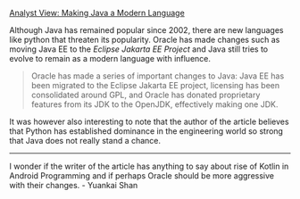[Analyst View: Making Java a Modern Language](https://sdtimes.com/java/analyst-view-making-java-a-modern-language)

Although Java has remained popular since 2002, there are new languages like python that threaten its popularity.
Oracle has made changes such as moving Java EE to the *Eclipse Jakarta EE Project* and Java still tries to evolve to
remain as a modern language with influence.

>Oracle has made a series of important changes to Java: Java EE has been migrated to the Eclipse Jakarta EE project, 
>licensing has been consolidated around GPL, and Oracle has donated proprietary features from its JDK to the OpenJDK, 
>effectively making one JDK.

It was however also interesting to note that the author of the article believes that Python has established dominance
in the engineering world so strong that Java does not really stand a chance.

-------

I wonder if the writer of the article has anything to say about rise of Kotlin in Android Programming and if 
perhaps Oracle should be more aggressive with their changes. - Yuankai Shan

